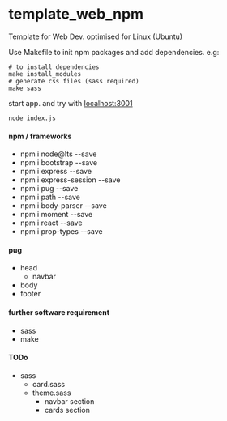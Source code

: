 # template_web_npm
Template for Web Dev. optimised for Linux (Ubuntu)

Use Makefile to init npm packages and add dependencies.
e.g: 
```make
# to install dependencies
make install_modules
# generate css files (sass required)
make sass
```

start app. and try with [localhost:3001](http://localhost:3001/)
```command
node index.js
```



#### npm / frameworks
* npm i node@lts --save
* npm i bootstrap --save
* npm i express --save
* npm i express-session --save
* npm i pug --save
* npm i path --save
* npm i body-parser --save
* npm i moment --save
* npm i react --save
* npm i prop-types --save
  
#### pug
* head
  * navbar
* body
* footer

#### further software requirement
* sass
* make

#### TODo
* sass
  * card.sass
  * theme.sass
    * navbar section
    * cards section
